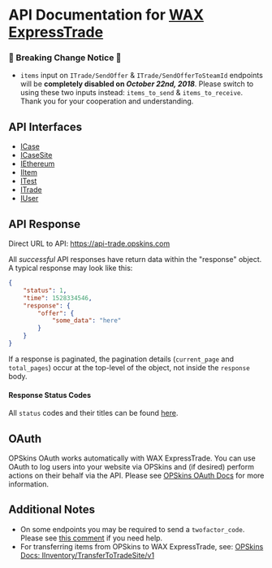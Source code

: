 # API Documentation for [WAX ExpressTrade](https://trade.opskins.com)

### **🚨 Breaking Change Notice 🚨**
- `items` input on `ITrade/SendOffer` & `ITrade/SendOfferToSteamId` endpoints will be **completely disabled on *October 22nd, 2018***. Please switch to using these two inputs instead: `items_to_send` & `items_to_receive`. Thank you for your cooperation and understanding.

## API Interfaces

* [ICase](ICase.md)
* [ICaseSite](ICaseSite.md)
* [IEthereum](IEthereum.md)
* [IItem](IItem.md)
* [ITest](ITest.md)
* [ITrade](ITrade.md)
* [IUser](IUser.md)

## API Response

Direct URL to API: https://api-trade.opskins.com

All *successful* API responses have return data within the "response" object.  A typical response may look like this:

```json
{
    "status": 1,
    "time": 1528334546,
    "response": {
        "offer": {
            "some_data": "here"
        }
    }
}
```

If a response is paginated, the pagination details (`current_page` and `total_pages`) occur at the top-level of the object, not inside the `response` body.

#### Response Status Codes
All `status` codes and their titles can be found [here](https://github.com/OPSkins/trade-opskins-api/issues/19#issuecomment-403122935).

## OAuth
OPSkins OAuth works automatically with WAX ExpressTrade. You can use OAuth to log users into your website via OPSkins and (if desired) perform actions on their behalf via the API. Please see [OPSkins OAuth Docs](https://docs.opskins.com/public/en.html#oauth) for more information.

## Additional Notes
- On some endpoints you may be required to send a `twofactor_code`. Please see [this comment](https://github.com/OPSkins/trade-opskins-api/issues/16#issuecomment-399715578) if you need help.
- For transferring items from OPSkins to WAX ExpressTrade, see: [OPSkins Docs: IInventory/TransferToTradeSite/v1](https://docs.opskins.com/public/en.html#IInventory_TransferToTradeSite_v1)
